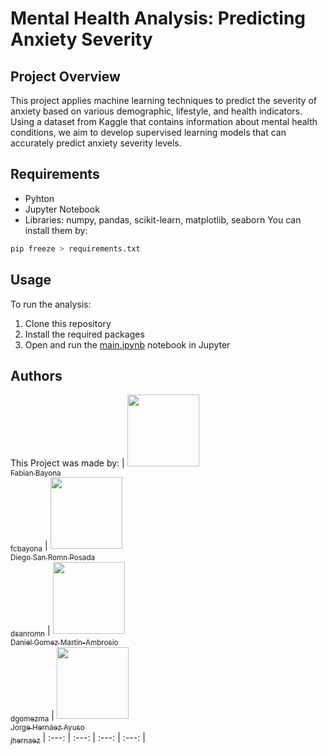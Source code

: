 # Mental Health Analysis: Predicting Anxiety Severity

## Project Overview
This project applies machine learning techniques to predict the severity of anxiety based on various demographic, lifestyle, and health indicators. Using a dataset from Kaggle that contains information about mental health conditions, we aim to develop supervised learning models that can accurately predict anxiety severity levels.

## Requirements
- Pyhton
- Jupyter Notebook
- Libraries: numpy, pandas, scikit-learn, matplotlib, seaborn
You can install them by:
```sh
pip freeze > requirements.txt
```

## Usage
To run the analysis:
1. Clone this repository
2. Install the required packages
3. Open and run the [main.ipynb](main.ipynb) notebook in Jupyter


## Authors

This Project was made by:
| [<img src="https://avatars.githubusercontent.com/u/128000512?v=4" width=115><br><sub>Fabian Bayona<br>fcbayona</sub>](https://github.com/fabiancbc) | [<img src="https://avatars.githubusercontent.com/u/113380669?v=4" width=115><br><sub>Diego San Romn Posada<br>dsanromn</sub>](https://github.com/Diego100495878) | [<img src="https://avatars.githubusercontent.com/u/158266903?v=4" width=115><br><sub>Daniel Gomez Martin-Ambrosio<br>dgomezma</sub>](https://github.com/100495687) |  [<img src="https://avatars.githubusercontent.com/u/158503957?v=4&size=64" width=115><br><sub>Jorge Hernáez Ayuso<br>jhernaez</sub>](https://github.com/100495761)
| :---: | :---: | :---: | :---: |